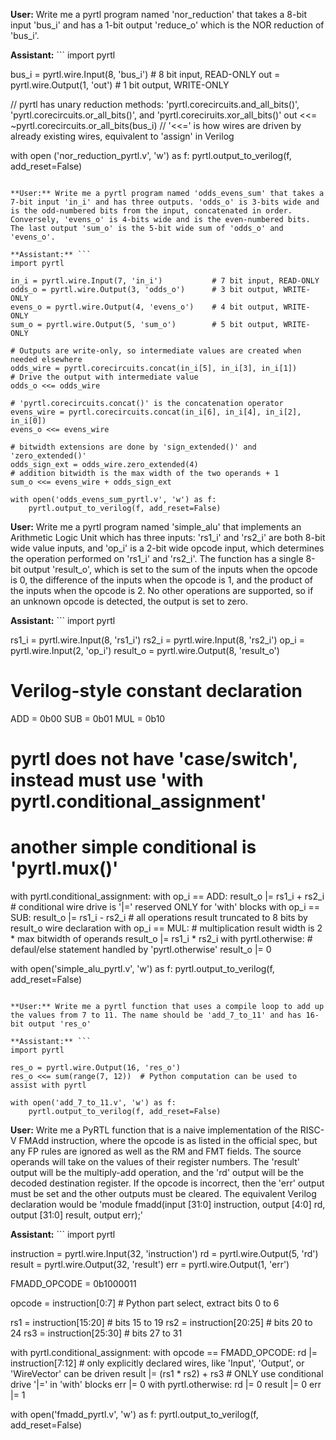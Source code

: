 **User:** Write me a pyrtl program named 'nor_reduction' that takes a 8-bit input 'bus_i' and has a 1-bit output 'reduce_o' which is the NOR reduction of 'bus_i'.

**Assistant:** ```
import pyrtl

bus_i = pyrtl.wire.Input(8, 'bus_i')  # 8 bit input, READ-ONLY
out = pyrtl.wire.Output(1, 'out')     # 1 bit output, WRITE-ONLY

// pyrtl has unary reduction methods: 'pyrtl.corecircuits.and_all_bits()', 'pyrtl.corecircuits.or_all_bits()', and 'pyrtl.coreciruits.xor_all_bits()'
out <<= ~pyrtl.corecircuits.or_all_bits(bus_i)    // '<<=' is how wires are driven by already existing wires, equivalent to 'assign' in Verilog

with open ('nor_reduction_pyrtl.v', 'w') as f:
    pyrtl.output_to_verilog(f, add_reset=False)
```

**User:** Write me a pyrtl program named 'odds_evens_sum' that takes a 7-bit input 'in_i' and has three outputs. 'odds_o' is 3-bits wide and is the odd-numbered bits from the input, concatenated in order. Conversely, 'evens_o' is 4-bits wide and is the even-numbered bits. The last output 'sum_o' is the 5-bit wide sum of 'odds_o' and 'evens_o'.

**Assistant:** ```
import pyrtl

in_i = pyrtl.wire.Input(7, 'in_i')           # 7 bit input, READ-ONLY
odds_o = pyrtl.wire.Output(3, 'odds_o')      # 3 bit output, WRITE-ONLY
evens_o = pyrtl.wire.Output(4, 'evens_o')    # 4 bit output, WRITE-ONLY
sum_o = pyrtl.wire.Output(5, 'sum_o')        # 5 bit output, WRITE-ONLY

# Outputs are write-only, so intermediate values are created when needed elsewhere
odds_wire = pyrtl.corecircuits.concat(in_i[5], in_i[3], in_i[1])
# Drive the output with intermediate value
odds_o <<= odds_wire

# 'pyrtl.corecircuits.concat()' is the concatenation operator
evens_wire = pyrtl.corecircuits.concat(in_i[6], in_i[4], in_i[2], in_i[0])
evens_o <<= evens_wire

# bitwidth extensions are done by 'sign_extended()' and 'zero_extended()'
odds_sign_ext = odds_wire.zero_extended(4)
# addition bitwidth is the max width of the two operands + 1
sum_o <<= evens_wire + odds_sign_ext

with open('odds_evens_sum_pyrtl.v', 'w') as f:
    pyrtl.output_to_verilog(f, add_reset=False)
```

**User:** Write me a pyrtl program named 'simple_alu' that implements an Arithmetic Logic Unit which has three inputs: 'rs1_i' and 'rs2_i' are both 8-bit wide value inputs, and 'op_i' is a 2-bit wide opcode input, which determines the operation performed on 'rs1_i' and 'rs2_i'. The function has a single 8-bit output 'result_o', which is set to the sum of the inputs when the opcode is 0, the difference of the inputs when the opcode is 1, and the product of the inputs when the opcode is 2. No other operations are supported, so if an unknown opcode is detected, the output is set to zero.

**Assistant:** ```
import pyrtl

rs1_i = pyrtl.wire.Input(8, 'rs1_i')
rs2_i = pyrtl.wire.Input(8, 'rs2_i')
op_i = pyrtl.wire.Input(2, 'op_i')
result_o = pyrtl.wire.Output(8, 'result_o')

# Verilog-style constant declaration
ADD = 0b00
SUB = 0b01
MUL = 0b10

# pyrtl does not have 'case/switch', instead must use 'with pyrtl.conditional_assignment'
# another simple conditional is 'pyrtl.mux()'
with pyrtl.conditional_assignment:
    with op_i == ADD:
        result_o |= rs1_i + rs2_i    # conditional wire drive is '|=' reserved ONLY for 'with' blocks
    with op_i == SUB:
        result_o |= rs1_i - rs2_i    # all operations result truncated to 8 bits by result_o wire declaration
    with op_i == MUL:                # multiplication result width is 2 * max bitwidth of operands
        result_o |= rs1_i * rs2_i
    with pyrtl.otherwise:            # defaul/else statement handled by 'pyrtl.otherwise'
        result_o |= 0

with open('simple_alu_pyrtl.v', 'w') as f:
    pyrtl.output_to_verilog(f, add_reset=False)
```

**User:** Write me a pyrtl function that uses a compile loop to add up the values from 7 to 11. The name should be 'add_7_to_11' and has 16-bit output 'res_o'

**Assistant:** ```
import pyrtl

res_o = pyrtl.wire.Output(16, 'res_o')
res_o <<= sum(range(7, 12))  # Python computation can be used to assist with pyrtl 

with open('add_7_to_11.v', 'w') as f:
    pyrtl.output_to_verilog(f, add_reset=False)
``` 

**User:** Write me a PyRTL function that is a naive implementation of the RISC-V FMAdd instruction, where the opcode is as listed in the official spec, but any FP rules are ignored as well as the RM and FMT fields. The source operands will take on the values of their register numbers. The 'result' output will be the multiply-add operation, and the 'rd' output will be the decoded destination register. If the opcode is incorrect, then the 'err' output must be set and the other outputs must be cleared. The equivalent Verilog declaration would be 'module fmadd(input [31:0] instruction, output [4:0] rd, output [31:0] result, output err);'

**Assistant:** ```
import pyrtl

instruction = pyrtl.wire.Input(32, 'instruction')
rd = pyrtl.wire.Output(5, 'rd')
result = pyrtl.wire.Output(32, 'result')
err = pyrtl.wire.Output(1, 'err')

FMADD_OPCODE = 0b1000011

opcode = instruction[0:7]   # Python part select, extract bits 0 to 6

rs1 = instruction[15:20]    # bits 15 to 19
rs2 = instruction[20:25]    # bits 20 to 24
rs3 = instruction[25:30]    # bits 27 to 31

with pyrtl.conditional_assignment:
    with opcode == FMADD_OPCODE:
        rd |= instruction[7:12]     # only explicitly declared wires, like 'Input', 'Output', or 'WireVector' can be driven
        result |= (rs1 * rs2) + rs3 # ONLY use conditional drive '|=' in 'with' blocks
        err |= 0
    with pyrtl.otherwise:
        rd |= 0
        result |= 0
        err |= 1

with open('fmadd_pyrtl.v', 'w') as f:
    pyrtl.output_to_verilog(f, add_reset=False)
```
